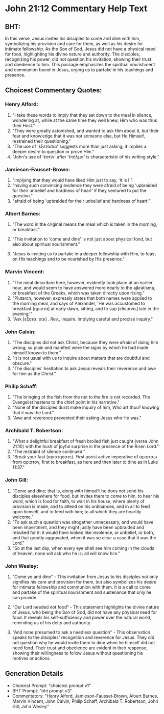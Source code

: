 # John 21:12 Commentary Help Text

## BHT:
In this verse, Jesus invites his disciples to come and dine with him, symbolizing his provision and care for them, as well as his desire for intimate fellowship. As the Son of God, Jesus did not have a physical need for food, highlighting his divine nature and authority. The disciples, recognizing his power, did not question his invitation, showing their trust and obedience to him. This passage emphasizes the spiritual nourishment and communion found in Jesus, urging us to partake in his teachings and presence.

## Choicest Commentary Quotes:
### Henry Alford:
1. "I take these words to imply that they sat down to the meal in silence, wondering at, while at the same time they well knew, Him who was thus their Host."
2. "They were greatly astonished, and wanted to ask Him about it, but their fear and knowledge that it was not someone else, but He Himself, restrained their questioning."
3. "The use of 'ἐξετάσαι' suggests more than just asking; it implies a deeper desire to question or prove Him."
4. "John's use of 'ἐστίν' after 'ἐτόλμα' is characteristic of his writing style."

### Jamieson-Fausset-Brown:
1. "implying that they would have liked Him just to say, 'It is I'".
2. "having such convincing evidence they were afraid of being 'upbraided for their unbelief and hardness of heart' if they ventured to put the question."
3. "afraid of being 'upbraided for their unbelief and hardness of heart'".

### Albert Barnes:
1. "The word in the original means the meal which is taken in the morning, or breakfast." 

2. "This invitation to 'come and dine' is not just about physical food, but also about spiritual nourishment." 

3. "Jesus is inviting us to partake in a deeper fellowship with Him, to feast on His teachings and to be nourished by His presence."

### Marvin Vincent:
1. "The meal described here, however, evidently took place at an earlier hour, and would seem to have answered more nearly to the ajkratisma, or breakfast of the Greeks, which was taken directly upon rising."
2. "Plutarch, however, expressly states that both names were applied to the morning meal, and says of Alexander, 'He was accustomed to breakfast [ηριστα] at early dawn, sitting, and to sup [εδειπνει] late in the evening.'"
3. "Ask [εξετα. σαι] . Rev., inquire. Implying careful and precise inquiry."

### John Calvin:
1. "The disciples did not ask Christ, because they were afraid of doing him wrong; so plain and manifest were the signs by which he had made himself known to them."
2. "It is not usual with us to inquire about matters that are doubtful and obscure."
3. "The disciples' hesitation to ask Jesus reveals their reverence and awe for him as the Christ."

### Philip Schaff:
1. "The bringing of the fish from the net to the fire is not recorded. The Evangelist hastens to the chief point in his narrative." 
2. "None of the disciples durst make inquiry of him, Who art thou? knowing that it was the Lord." 
3. "Awe and reverence prevented their asking Jesus who He was."

### Archibald T. Robertson:
1. "What a delightful breakfast of fresh broiled fish just caught (verse John 21:10) with the hush of joyful surprise in the presence of the Risen Lord." 
2. "The restraint of silence continued." 
3. "Break your fast (αριστησατε). First aorist active imperative of αρισταω from αριστον, first to breakfast, as here and then later to dine as in Luke 11:37."

### John Gill:
1. "Come and dine; that is, along with himself: he does not send his disciples elsewhere for food, but invites them to come to him, to hear his word, which is food for faith, to wait in his house, where plenty of provision is made, and to attend on his ordinances, and in all to feed upon himself, and to feed with him; to all which they are heartily welcome."
2. "To ask such a question was altogether unnecessary, and would have been impertinent, and they might justly have been upbraided and rebuked for it: it would have looked like insolence, or unbelief, or both, and that greatly aggravated, when it was so clear a case that it was the Lord."
3. "So at the last day, when every eye shall see him coming in the clouds of heaven, none will ask who he is; all will know him."

### John Wesley:
1. "Come ye and dine" - This invitation from Jesus to his disciples not only signifies his care and provision for them, but also symbolizes his desire for intimate fellowship and communion with them. It is a call to come and partake of the spiritual nourishment and sustenance that only he can provide.

2. "Our Lord needed not food" - This statement highlights the divine nature of Jesus, who being the Son of God, did not have any physical need for food. It reveals his self-sufficiency and power over the natural world, reminding us of his deity and authority.

3. "And none presumed to ask a needless question" - This observation speaks to the disciples' recognition and reverence for Jesus. They did not question why he would invite them to dine when he himself did not need food. Their trust and obedience are evident in their response, showing their willingness to follow Jesus without questioning his motives or actions.


## Generation Details
- Choicest Prompt: "choicest prompt v1"
- BHT Prompt: "bht prompt v3"
- Commentators: "Henry Alford, Jamieson-Fausset-Brown, Albert Barnes, Marvin Vincent, John Calvin, Philip Schaff, Archibald T. Robertson, John Gill, John Wesley"
